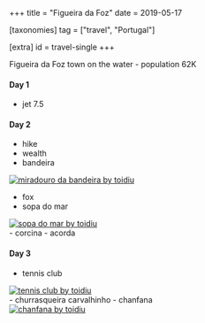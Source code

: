 +++
title = "Figueira da Foz"
date = 2019-05-17

[taxonomies]
tag = ["travel", "Portugal"]

[extra]
id = travel-single
+++

Figueira da Foz town on the water - population 62K
<!-- more -->

#### Day 1
- jet 7.5

#### Day 2
- hike
- wealth
- bandeira
<div class='pixels-photo is-large'>
  <a href='https://500px.com/photo/306065777/miradouro-da-bandeira-by-toidiu' alt='miradouro da bandeira by toidiu'>
    <img src='https://drscdn.500px.org/photo/306065777/m%3D900/v2?user_id=72462251&webp=true&sig=a235d621a973b3e1ed65d14ed4d9d8c862dc831c01536e2e3a58d05cee6e3eec' alt='miradouro da bandeira by toidiu'>
</a>
</div>

  - fox
- sopa do mar
<div class='pixels-photo'>
<a href='https://500px.com/photo/306065913/sopa-do-mar-by-toidiu' alt='sopa do mar by toidiu'>
    <img src='https://drscdn.500px.org/photo/306065913/m%3D900/v2?user_id=72462251&webp=true&sig=2fbfbc75712a5e9a4eb807e88eb2ced8dc80d5de8b57510992198c4390504ae0' alt='sopa do mar by toidiu'>
</a>
</div>
- corcina
- acorda

#### Day 3
- tennis club
<div class='pixels-photo'>
<a href='https://500px.com/photo/306512285/tennis-club-by-toidiu' alt='tennis club by toidiu'>
    <img src='https://drscdn.500px.org/photo/306512285/m%3D900/v2?user_id=72462251&webp=true&sig=b31bd2af744c4ebc7d73ea2b64834b7c1dc4f520c6dfab71bbaa1800cf079f19' alt='tennis club by toidiu'>
</a>
</div>
- churrasqueira carvalhinho
    - chanfana
<div class='pixels-photo'>
<a href='https://500px.com/photo/306066189/chanfana-by-toidiu' alt='chanfana by toidiu'>
    <img src='https://drscdn.500px.org/photo/306066189/m%3D900/v2?user_id=72462251&webp=true&sig=4a341e433dc1770637b848eecd592b0b41ce7084cdccc0b888e3d607290ed1e1' alt='chanfana by toidiu'>
</a>
</div>


